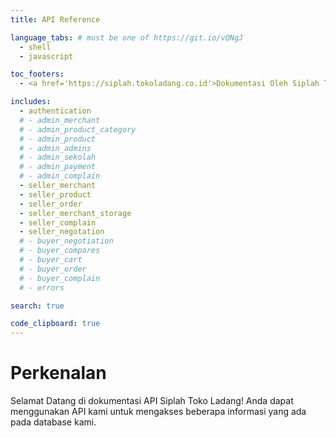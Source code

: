 ```yaml
---
title: API Reference

language_tabs: # must be one of https://git.io/vQNgJ
  - shell
  - javascript

toc_footers:
  - <a href='https://siplah.tokoladang.co.id'>Dokumentasi Oleh Siplah Toko Ladang</a>

includes:
  - authentication
  # - admin_merchant
  # - admin_product_category
  # - admin_product
  # - admin_admins
  # - admin_sekolah
  # - admin_payment
  # - admin_complain
  - seller_merchant
  - seller_product
  - seller_order
  - seller_merchant_storage
  - seller_complain
  - seller_negotation
  # - buyer_negotiation
  # - buyer_compares
  # - buyer_cart
  # - buyer_order
  # - buyer_complain
  # - errors

search: true

code_clipboard: true
---
```


# Perkenalan

Selamat Datang di dokumentasi API Siplah Toko Ladang! Anda dapat menggunakan API kami untuk mengakses beberapa informasi yang ada pada database kami.
